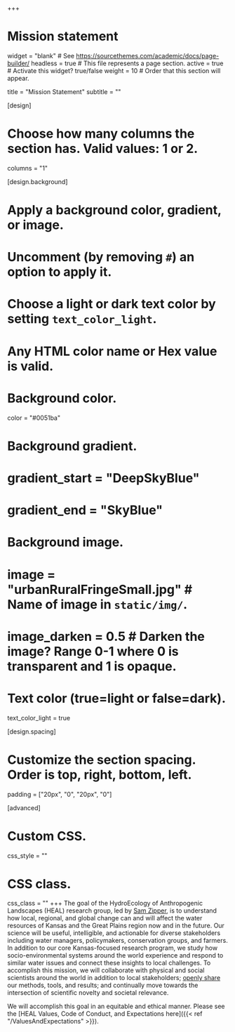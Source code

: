 +++
# Mission statement

widget = "blank"  # See https://sourcethemes.com/academic/docs/page-builder/
headless = true  # This file represents a page section.
active = true  # Activate this widget? true/false
weight = 10  # Order that this section will appear.

title = "Mission Statement"
subtitle = ""

[design]
  # Choose how many columns the section has. Valid values: 1 or 2.
  columns = "1"

[design.background]
  # Apply a background color, gradient, or image.
  #   Uncomment (by removing `#`) an option to apply it.
  #   Choose a light or dark text color by setting `text_color_light`.
  #   Any HTML color name or Hex value is valid.

  # Background color.
  color = "#0051ba"
  
  # Background gradient.
  # gradient_start = "DeepSkyBlue"
  # gradient_end = "SkyBlue"
  
  # Background image.
  # image = "urbanRuralFringeSmall.jpg"  # Name of image in `static/img/`.
  # image_darken = 0.5  # Darken the image? Range 0-1 where 0 is transparent and 1 is opaque.

  # Text color (true=light or false=dark).
  text_color_light = true

[design.spacing]
  # Customize the section spacing. Order is top, right, bottom, left.
  padding = ["20px", "0", "20px", "0"]

[advanced]
 # Custom CSS. 
 css_style = ""
 
 # CSS class.
 css_class = ""
+++
The goal of the HydroEcology of Anthropogenic Landscapes (HEAL) research group, led by [Sam Zipper](authors/samuel-c.-zipper), is to understand how local, regional, and global change can and will affect the water resources of Kansas and the Great Plains region now and in the future. Our science will be useful, intelligible, and actionable for diverse stakeholders including water managers, policymakers, conservation groups, and farmers. In addition to our core Kansas-focused research program, we study how socio-environmental systems around the world experience and respond to similar water issues and connect these insights to local challenges. To accomplish this mission, we will collaborate with physical and social scientists around the world in addition to local stakeholders; [openly share](#OpenScience) our methods, tools, and results; and continually move towards the intersection of scientific novelty and societal relevance.

We will accomplish this goal in an equitable and ethical manner. Please see the [HEAL Values, Code of Conduct, and Expectations here]({{< ref "/ValuesAndExpectations" >}}).